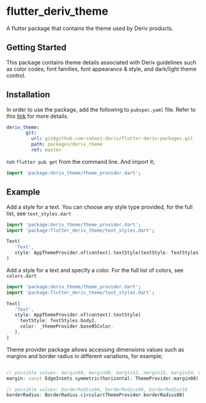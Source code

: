 # flutter_deriv_theme

A flutter package that contains the theme used by Deriv products.

## Getting Started

This package contains theme details associated with Deriv guidelines such as color codes, font families, font appearance & style, and dark/light theme control.

## Installation

In order to use the package, add the following to `pubspec.yaml` file. Refer to this [link](https://flutter.dev/docs/development/packages-and-plugins/using-packages) for more details.

```yaml
deriv_theme:
       git:
         url: git@github.com:sahani-deriv/flutter-deriv-packages.git
         path: packages/deriv_theme
         ref: master
```

run `flutter pub get` from the command line. And import it;

```dart
import 'package:deriv_theme/theme_provider.dart';
```

## Example

Add a style for a text. You can choose any style type provided, for the full list, see `text_styles.dart`

```dart
import 'package:deriv_theme/theme_provider.dart';
import 'package:flutter_deriv_theme/text_styles.dart';

Text(
   'Text',
   style: AppThemeProvider.of(context).textStyle(textStyle: TextStyles.display1),
)
```

Add a style for a text and specify a color. For the full list of colors, see `colors.dart`

```dart
import 'package:deriv_theme/theme_provider.dart';
import 'package:flutter_deriv_theme/text_styles.dart';

Text(
   'Text',
   style: AppThemeProvider.of(context).textStyle(
     textStyle: TextStyles.body2,
     color: _themeProvider.base05Color,
   ),
)
```

Theme provider package allows accessing dimensions values such as margins and border radius in different variations, for example;
```dart

// possible values: margin04, margin08, margin12, margin16, margin24, margin32, etc. See 'dimens.dart` for the full list.
margin: const EdgeInsets.symmetric(horizontal: ThemeProvider.margin08),

// possible values: borderRadius04, borderRadius08, borderRadius16
borderRadius: BorderRadius.circular(ThemeProvider.borderRadius08)

```